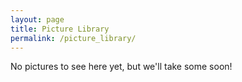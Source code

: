 ```yaml
---
layout: page
title: Picture Library
permalink: /picture_library/
---
```


No pictures to see here yet, but we'll take some soon!
